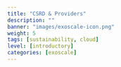 ```yaml
---
title: "CSRD & Providers"
description: ""
banner: "images/exoscale-icon.png"
weight: 5
tags: [sustainability, cloud]
level: [introductory]
categories: [exoscale]
---
```



